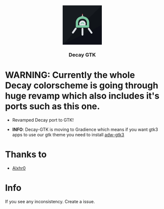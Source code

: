 <p align="center">
  <img align="center" width="128" height="128" src="https://raw.githubusercontent.com/decaycs/.github/main/assets/logo.png">
</p>

<h3 align="center">Decay GTK</h3>

# **WARNING**: Currently the whole Decay colorscheme is going through huge revamp which also includes it's ports such as this one.

* Revamped Decay port to GTK!

* **INFO**: Decay-GTK is moving to Gradience which means if you want gtk3 apps to use our gtk theme you need to install [adw-gtk3](https://github.com/lassekongo83/adw-gtk3)

# Thanks to

- [Alxhr0](https://github.com/Alxhr0)

# Info

If you see any inconsistency. Create a issue.
